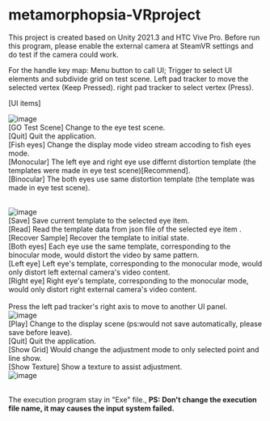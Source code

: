 # metamorphopsia-VRproject
This project is created based on Unity 2021.3 and HTC Vive Pro. Before run this program, please enable the external camera at SteamVR settings and do test if the camera could work. 

For the handle key map: Menu button to call UI;
                        Trigger to select UI elements and subdivide grid on test scene.
                        Left pad tracker to move the selected vertex (Keep Pressed).
                        right pad tracker to select vertex (Press).

[UI items]</br>

![image](https://user-images.githubusercontent.com/50432013/186716078-9151d6b8-94a4-424b-90c9-b92fd46095e8.png)</br>
[GO Test Scene] Change to the eye test scene.</br>
[Quit] Quit the application.</br>
[Fish eyes] Change the display mode video stream accoding to fish eyes mode.</br>
[Monocular] The left eye and right eye use differnt distortion template (the templates were made in eye test scene)[Recommend].</br>
[Binocular] The both eyes use same distortion template (the template was made in eye test scene).</br></br>


![image](https://user-images.githubusercontent.com/50432013/186719341-146b512f-8022-4d1e-96d4-cbc50704675b.png)</br>
[Save] Save current template to the selected eye item.</br>
[Read] Read the template data from json file of the selected eye item .</br>
[Recover Sample] Recover the template to initial state.</br>
[Both eyes] Each eye use the same template, corresponding to the binocular mode, would distort the video by same pattern.</br>
[Left eye] Left eye's template, corresponding to the monocular mode, would only distort left external camera's video content.</br>
[Right eye] Right eye's template, corresponding to the monocular mode, would only distort right external camera's video content.</br>
</br>
Press the left pad tracker's right axis to move to another UI panel.</br>
![image](https://user-images.githubusercontent.com/50432013/186721979-ee704278-f924-415a-8484-5cbb20262d06.png)</br>
[Play] Change to the display scene (ps:would not save automatically, please save before leave).</br>
[Quit] Quit the application.</br>
[Show Grid] Would change the adjustment mode to only selected point and line show.</br>
[Show Texture] Show a texture to assist adjustment.</br> 
![image](https://user-images.githubusercontent.com/50432013/186755750-3c12315d-f6bc-4fba-a870-e20c52ee008a.png)</br></br>

<tspan fill="red">The execution program stay in "Exe" file.</tspan>,
**PS: Don't change the execution file name, it may causes the input system failed.**
